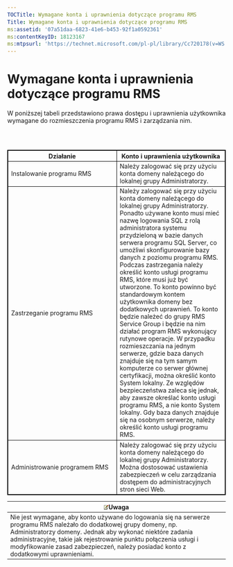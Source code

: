 ```yaml
---
TOCTitle: Wymagane konta i uprawnienia dotyczące programu RMS
Title: Wymagane konta i uprawnienia dotyczące programu RMS
ms:assetid: '07a51daa-6823-41e6-b453-92f1a0592361'
ms:contentKeyID: 18123167
ms:mtpsurl: 'https://technet.microsoft.com/pl-pl/library/Cc720178(v=WS.10)'
---
```


Wymagane konta i uprawnienia dotyczące programu RMS
===================================================

W poniższej tabeli przedstawiono prawa dostępu i uprawnienia użytkownika wymagane do rozmieszczenia programu RMS i zarządzania nim.

###  

 
<table style="border:1px solid black;">
<colgroup>
<col width="50%" />
<col width="50%" />
</colgroup>
<thead>
<tr class="header">
<th style="border:1px solid black;" >Działanie</th>
<th style="border:1px solid black;" >Konto i uprawnienia użytkownika</th>
</tr>
</thead>
<tbody>
<tr class="odd">
<td style="border:1px solid black;">Instalowanie programu RMS</td>
<td style="border:1px solid black;">Należy zalogować się przy użyciu konta domeny należącego do lokalnej grupy Administratorzy.</td>
</tr>
<tr class="even">
<td style="border:1px solid black;">Zastrzeganie programu RMS</td>
<td style="border:1px solid black;">Należy zalogować się przy użyciu konta domeny należącego do lokalnej grupy Administratorzy. Ponadto używane konto musi mieć nazwę logowania SQL z rolą administratora systemu przydzieloną w bazie danych serwera programu SQL Server, co umożliwi skonfigurowanie bazy danych z poziomu programu RMS.
Podczas zastrzegania należy określić konto usługi programu RMS, które musi już być utworzone. To konto powinno być standardowym kontem użytkownika domeny bez dodatkowych uprawnień. To konto będzie należeć do grupy RMS Service Group i będzie na nim działać program RMS wykonujący rutynowe operacje.
W przypadku rozmieszczania na jednym serwerze, gdzie baza danych znajduje się na tym samym komputerze co serwer głównej certyfikacji, można określić konto System lokalny. Ze względów bezpieczeństwa zaleca się jednak, aby zawsze określać konto usługi programu RMS, a nie konto System lokalny. Gdy baza danych znajduje się na osobnym serwerze, należy określić konto usługi programu RMS.</td>
</tr>
<tr class="odd">
<td style="border:1px solid black;">Administrowanie programem RMS</td>
<td style="border:1px solid black;">Należy zalogować się przy użyciu konta domeny należącego do lokalnej grupy Administratorzy. Można dostosować ustawienia zabezpieczeń w celu zarządzania dostępem do administracyjnych stron sieci Web.</td>
</tr>
</tbody>
</table>
  
| ![](images/Cc720178.note(WS.10).gif)Uwaga                                                                                                                                                                                                                                                                       |  
|----------------------------------------------------------------------------------------------------------------------------------------------------------------------------------------------------------------------------------------------------------------------------------------------------------------------------------------------|  
| Nie jest wymagane, aby konto używane do logowania się na serwerze programu RMS należało do dodatkowej grupy domeny, np. Administratorzy domeny. Jednak aby wykonać niektóre zadania administracyjne, takie jak rejestrowanie punktu połączenia usługi i modyfikowanie zasad zabezpieczeń, należy posiadać konto z dodatkowymi uprawnieniami. |
